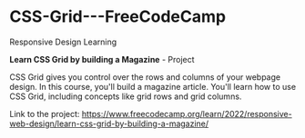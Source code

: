 # CSS-Grid---FreeCodeCamp
Responsive Design Learning

<b>Learn CSS Grid by building a Magazine</b> - Project

CSS Grid gives you control over the rows and columns of your webpage design.
In this course, you'll build a magazine article. You'll learn how to use CSS Grid, including concepts like grid rows and grid columns.

Link to the project:
https://www.freecodecamp.org/learn/2022/responsive-web-design/learn-css-grid-by-building-a-magazine/
